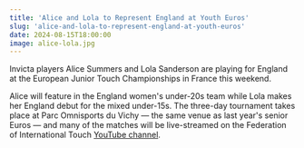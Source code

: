 ```yaml
---
title: 'Alice and Lola to Represent England at Youth Euros'
slug: 'alice-and-lola-to-represent-england-at-youth-euros'
date: 2024-08-15T18:00:00
image: alice-lola.jpg
---
```

Invicta players Alice Summers and Lola Sanderson are playing for England at the European Junior
Touch Championships in France this weekend.
<!--more-->
Alice will feature in the England women's under-20s team while Lola makes her England debut for the
mixed under-15s. The three-day tournament takes place at Parc Omnisports du Vichy &mdash; the same
venue as last year's senior Euros &mdash; and many of the matches will be live-streamed on the
Federation of International Touch [YouTube channel](https://www.youtube.com/@internationaltouch).
